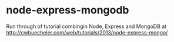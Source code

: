 # node-express-mongodb

Run through of tutorial combingin Node, Express and MongoDB at http://cwbuecheler.com/web/tutorials/2013/node-express-mongo/
